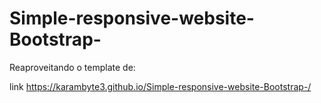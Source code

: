 # Simple-responsive-website-Bootstrap-

Reaproveitando o template de:

link https://karambyte3.github.io/Simple-responsive-website-Bootstrap-/
